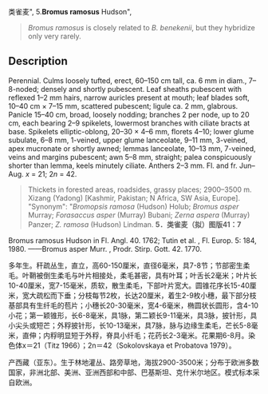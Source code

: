 类雀麦",
5.**Bromus ramosus** Hudson",

> *Bromus ramosus* is closely related to *B. benekenii*, but they hybridize only very rarely.

## Description
Perennial. Culms loosely tufted, erect, 60–150 cm tall, ca. 6 mm in diam., 7–8-noded; densely and shortly pubescent. Leaf sheaths pubescent with reflexed 1–2 mm hairs, narrow auricles present at mouth; leaf blades soft, 10–40 cm × 7–15 mm, scattered pubescent; ligule ca. 2 mm, glabrous. Panicle 15–40 cm, broad, loosely nodding; branches 2 per node, up to 20 cm, each bearing 2–9 spikelets, lowermost branches with ciliate bracts at base. Spikelets elliptic-oblong, 20–30 × 4–6 mm, florets 4–10; lower glume subulate, 6–8 mm, 1-veined, upper glume lanceolate, 9–11 mm, 3-veined, apex mucronate or shortly awned; lemmas lanceolate, 10–13 mm, 7-veined, veins and margins pubescent; awn 5–8 mm, straight; palea conspicuously shorter than lemma, keels minutely ciliate. Anthers 2–3 mm. Fl. and fr. Jun–Aug. *x* = 21; 2*n* = 42.

> Thickets in forested areas, roadsides, grassy places; 2900–3500 m. Xizang (Yadong) [Kashmir, Pakistan; N Africa, SW Asia, Europe].
  "Synonym": "*Bromopsis ramosa* (Hudson) Holub; *Bromus asper* Murray; *Forasaccus asper* (Murray) Bubani; *Zerna aspera* (Murray) Panzer; *Z. ramosa* (Hudson) Lindman.
**5．类雀麦（拟）图版41：7**

Bromus ramosus Hudson in Fl. Angl. 40. 1762; Tutin et al. , Fl. Europ. 5: 184, 1980. ——Bromus asper Murr. , Prodr. Stirp. Gott. 42. 1770.

多年生。秆疏丛生，直立，高60-150厘米，直径6毫米，具7-8节；节部密生柔毛。叶鞘被倒生柔毛与叶片相接处，柔毛甚密，具有叶耳；叶舌长2毫米；叶片长10-40厘米，宽7-15毫米，质软，散生柔毛，下部叶片宽大。圆锥花序长15-40厘米，宽大疏松而下垂；分枝每节2枚，长达20厘米，着生2-9枚小穗，最下部分枝基部具有生纤毛的苞片；小穗长20-30毫米，宽4-6毫米，椭圆状长圆形，含4-10小花；第一颖锥形，长6-8毫米，具1脉，第二颖长9-11毫米，具3脉，披针形，具小尖头或短芒；外稃披针形，长10-13毫米，具7脉，脉与边缘生柔毛，芒长5-8毫米，直伸；内稃明显短于外稃，脊具小纤毛；花药长2-3毫米。花果期6-8月。染色体x＝21（Titz 1966）；2n＝42（Sokolovskaya et Probatova 1979）。

产西藏（亚东）。生于林地灌丛、路旁草地，海拔2900-3500米；分布于欧洲多数国家，非洲北部、美洲、亚洲西部和中部、巴基斯坦、克什米尔地区。模式标本采自欧洲。
